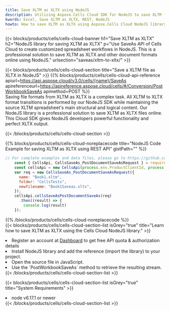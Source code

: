 ```yaml
---
title: Save XLTM as XLTX using NodeJS 
description: Utilizing Aspose.Cells Cloud SDK for NodeJS to save XLTM format file as XLTX format file. 
kwords: Excel, Save XLTM as XLTX, REST, NodeJS
howto: How to save XLTM as XLTX using Aspose.Cells Cloud NodeJS library.
---
```



{{< blocks/products/cells/cells-cloud-banner h1="Save XLTM as XLTX" h2="NodeJS library for saving XLTM as XLTX" p="Use SaveAs API of Cells Cloud to create customized spreadsheet workflows in NodeJS. This is a professional solution to save XLTM as XLTX and other document formats online using NodeJS." urlsection="saveas/xltm-to-xltx/" >}}

{{< blocks/products/cells/cells-cloud-section  title="Save a XLTM file as XLTX in NodeJS" >}}
{{% blocks/products/cells/cells-cloud-api-reference  apiurl=https://api.aspose.cloud/v3.0/cells/{name}/SaveAs  apireferenceurl=https://apireference.aspose.cloud/cells/#/Conversion/PostWorkbookSaveAs  apimethod=POST %}}
<br/>
Saving file formats from XLTM as XLTX is a complex task. All XLTM to XLTX format transitions is performed by our NodeJS SDK while maintaining the source XLTM spreadsheet's main structural and logical content. Our NodeJS library is a professional solution to save XLTM as XLTX files online. This Cloud SDK gives NodeJS developers powerful functionality and perfect XLTX output.

{{< /blocks/products/cells/cells-cloud-section >}}

{{% blocks/products/cells/cells-cloud-noreplacecode title="NodeJS Code Example for saving XLTM as XLTX using REST API" gistPath="" %}}
  
```js
// For complete examples and data files, please go to https://github.com/aspose-cells-cloud/aspose-cells-cloud-node/
    const { CellsApi, CellsSaveAs_PostDocumentSaveAsRequest } = require("asposecellscloud");
    const cellsApi = new CellsApi(process.env.ProductClientId, process.env.ProductClientSecret);
    var req = new CellsSaveAs_PostDocumentSaveAsRequest({
      name: "Book1.xltm",
      folder: "CellsTests",
      newfilename: "Book1Saveas.xltx",
    });
    cellsApi.cellsSaveAsPostDocumentSaveAs(req)
      .then((result) => {
        console.log(result)
    });
```
  
{{% /blocks/products/cells/cells-cloud-noreplacecode  %}}
<br/>
{{< blocks/products/cells/cells-cloud-section-list isGrey="true"  title="Learn how to save XLTM as XLTX using the Cells Cloud NodeJS library." >}}
<li>Register an account at <a href="https://dashboard.aspose.cloud/">Dashboard</a> to get free API quota & authorization details</li>
<li>Install NodeJS library and add the reference (import the library) to your project.</li>
<li>Open the source file in JavaScript.</li>
<li>Use the `PostWorkbookSaveAs` method to retrieve the resulting stream.</li>
{{< /blocks/products/cells/cells-cloud-section-list >}}

{{< blocks/products/cells/cells-cloud-section-list isGrey="true"  title="System Requirements" >}}
<li>node v6.17.1 or newer</li>
{{< /blocks/products/cells/cells-cloud-section-list >}}
